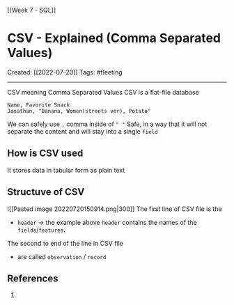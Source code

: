 [[Week 7 - SQL]]

# CSV - Explained (Comma Separated Values)
Created:  [[2022-07-20]]
Tags: #fleeting 

---
CSV meaning Comma Separated Values
CSV is a flat-file database

```csv
Name, Favorite Snack
Jonathan, "Banana, Women(streets ver), Potato"
``` 
We can safely use `,` comma inside of `" "`
Safe, in a way that it will not separate the content and will stay into a single `field` 


## How is CSV used
It stores data in tabular form as plain text


## Structuve of CSV
![[Pasted image 20220720150914.png|300]]
The first line of CSV file is the 
- `header` -> the example above `header` contains the names of the `fields`/`features`.


The second to end of the line in CSV file 
- are called `observation` / `record`









## References
1. 